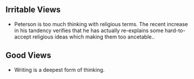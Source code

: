 ## Irritable Views

* Peterson is too much thinking with religious terms. The recent increase in his tandency verifies that he has actually re-explains some hard-to-accept religious ideas which making them too ancetable..

## Good Views

* Writing is a deepest form of thinking.
